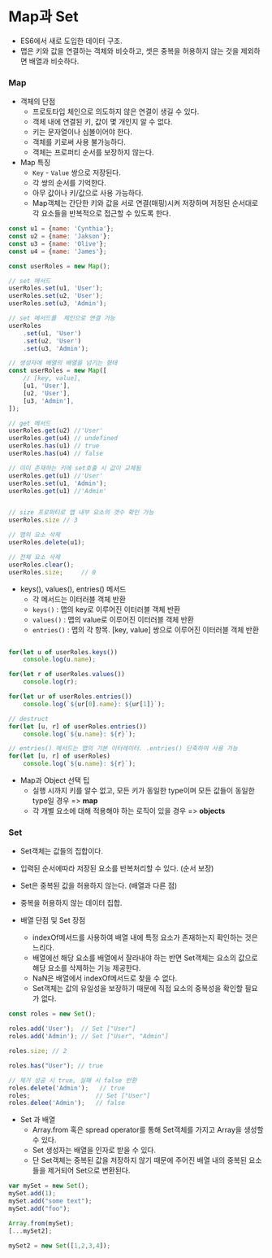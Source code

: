# Map과 Set
 - ES6에서 새로 도입한 데이터 구조.
 - 맵은 키와 값을 연결하는 객체와 비슷하고, 셋은 중복을 허용하지 않는 것을 제외하면 배열과 비슷하다.

### Map
- 객체의 단점
    - 프로토타입 체인으로 의도하지 않은 연결이 생길 수 있다.
    - 객체 내에 연결된 키, 값이 몇 개인지 알 수 없다.
    - 키는 문자열이나 심볼이어야 한다.
    - 객체를 키로써 사용 불가능하다.
    - 객체는 프로퍼티 순서를 보장하지 않는다.
- Map 특징
    - `Key` - `Value` 쌍으로 저장된다.
    - 각 쌍의 순서를 기억한다.
    - 아무 값이나 키/값으로 사용 가능하다.
    - Map객체는 간단한 키와 값을 서로 연결(매핑)시켜 저장하며 저정된 순서대로 각 요소들을 반복적으로 접근할 수 있도록 한다. 

``` javascript
const u1 = {name: 'Cynthia'};
const u2 = {name: 'Jakson'};
const u3 = {name: 'Olive'};
const u4 = {name: 'James'};

const userRoles = new Map();

// set 메서드
userRoles.set(u1, 'User');
userRoles.set(u2, 'User');
userRoles.set(u3, 'Admin');

// set 메서드를  체인으로 연결 가능
userRoles
    .set(u1, 'User')
    .set(u2, 'User')
    .set(u3, 'Admin');

// 생성자에 배열의 배열을 넘기는 형태
const userRoles = new Map([
    // [key, value],
    [u1, 'User'],
    [u2, 'User'],
    [u3, 'Admin'],
]);

// get 메서드
userRoles.get(u2) //'User'
userRoles.get(u4) // undefined
userRoles.has(u1) // true
userRoles.has(u4) // false

// 이미 존재하는 키에 set호출 시 값이 교체됨
userRoles.get(u1) //'User'
userRoles.set(u1, 'Admin');
userRoles.get(u1) //'Admin'


// size 프로퍼티로 맵 내부 요소의 갯수 확인 가능
userRoles.size // 3

// 맵의 요소 삭제
userRoles.delete(u1);

// 전체 요소 삭제
userRoles.clear();
userRoles.size;     // 0
```

- keys(), values(), entries() 메서드
    - 각 메서드는 이터러블 객체 반환
    - `keys()` : 맵의 key로 이루어진 이터러블 객체 반환
    - `values()` : 맵의 value로 이루어진 이터러블 객체 반환
    - `entries()` : 맵의 각 항목. [key, value] 쌍으로 이루어진 이터러블 객체 반환

``` js

for(let u of userRoles.keys()) 
    console.log(u.name);

for(let r of userRoles.values()) 
    console.log(r);

for(let ur of userRoles.entries()) 
    console.log(`${ur[0].name}: ${ur[1]}`);

// destruct
for(let [u, r] of userRoles.entries()) 
    console.log(`${u.name}: ${r}`);

// entries() 메서드는 맵의 기본 이터레이터. .entries() 단축하여 사용 가능
for(let [u, r] of userRoles)  
    console.log(`${u.name}: ${r}`);

```

- Map과 Object 선택 팁
    - 실행 시까지 키를 알수 없고, 모든 키가 동일한 type이며 모든 값들이 동일한 type일 경우 => **map**
    - 각 개별 요소에 대해 적용해야 하는 로직이 있을 경우 =>  **objects** 

### Set
 - Set객체는 값들의 집합이다.
 - 입력된 순서에따라 저장된 요소를 반복처리할 수 있다.  (순서 보장)
 - Set은 중복된 값을 허용하지 않는다. (배열과 다른 점)
 - 중복을 허용하지 않는 데이터 집합.

- 배열 단점 및 Set 장점
    - indexOf메서드를 사용하여 배열 내에 특정 요소가 존재하는지 확인하는 것은 느리다.
    - 배열에선 해당 요소를 배열에서 잘라내야 하는 반면 Set객체는 요소의 값으로 해당 요소를 삭제하는 기능 제공한다.
    - NaN은 배열에서 indexOf메서드로 찾을 수 없다. 
    - Set객체는 값의 유일성을 보장하기 때문에 직접 요소의 중복성을 확인할 필요가 없다. 

 ``` js
const roles = new Set();

roles.add('User');  // Set ["User"]
roles.add('Admin'); // Set ["User", "Admin"]

roles.size; // 2

roles.has("User"); // true

// 제거 성공 시 true, 실패 시 false 반환
roles.delete('Admin');   // true
roles;                  // Set ["User"]
roles.delee('Admin');   // false
 ```


- Set 과 배열
    - Array.from 혹은 spread operator를 통해 Set객체를 가지고 Array을 생성할 수 있다.
    - Set 생성자는 배열을 인자로 받을 수 있다.
    - 단  Set객체는 중복된 값을 저장하지 않기 때문에 주어진 배열 내의 중복된 요소들을 제거되어 Set으로 변환된다. 
``` js
var mySet = new Set();
mySet.add(1);
mySet.add("some text");
mySet.add("foo");

Array.from(mySet);
[...mySet2];

mySet2 = new Set([1,2,3,4]);
```